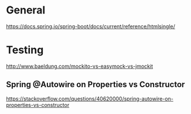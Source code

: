# General
https://docs.spring.io/spring-boot/docs/current/reference/htmlsingle/

# Testing
http://www.baeldung.com/mockito-vs-easymock-vs-jmockit


## Spring @Autowire on Properties vs Constructor
https://stackoverflow.com/questions/40620000/spring-autowire-on-properties-vs-constructor
